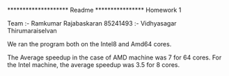 ******************** Readme ****************
Homework 1 

Team :- Ramkumar Rajabaskaran 85241493
     :- Vidhyasagar Thirumaraiselvan

We ran the program both on the Intel8 and Amd64 cores.

The Average speedup in the case of AMD machine was 7 for 64 cores.
For the Intel machine, the average speedup was 3.5 for 8 cores. 

